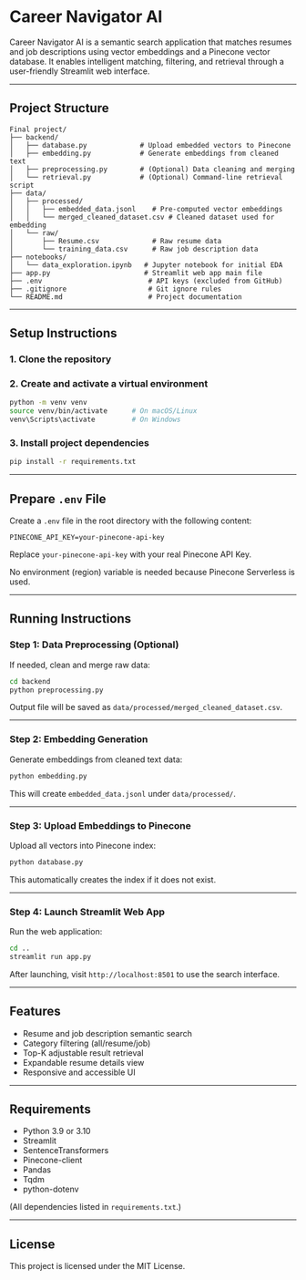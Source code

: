# Career Navigator AI

Career Navigator AI is a semantic search application that matches resumes and job descriptions using vector embeddings and a Pinecone vector database. It enables intelligent matching, filtering, and retrieval through a user-friendly Streamlit web interface.

---

## Project Structure

```
Final project/
├── backend/
│   ├── database.py             # Upload embedded vectors to Pinecone
│   ├── embedding.py            # Generate embeddings from cleaned text
│   ├── preprocessing.py        # (Optional) Data cleaning and merging
│   └── retrieval.py            # (Optional) Command-line retrieval script
├── data/
│   ├── processed/
│   │   ├── embedded_data.jsonl    # Pre-computed vector embeddings
│   │   └── merged_cleaned_dataset.csv # Cleaned dataset used for embedding
│   └── raw/
│       ├── Resume.csv             # Raw resume data
│       └── training_data.csv      # Raw job description data
├── notebooks/
│   └── data_exploration.ipynb   # Jupyter notebook for initial EDA
├── app.py                       # Streamlit web app main file
├── .env                          # API keys (excluded from GitHub)
├── .gitignore                    # Git ignore rules
└── README.md                     # Project documentation
```

---

## Setup Instructions

### 1. Clone the repository

### 2. Create and activate a virtual environment

```bash
python -m venv venv
source venv/bin/activate      # On macOS/Linux
venv\Scripts\activate         # On Windows
```

### 3. Install project dependencies

```bash
pip install -r requirements.txt
```

---

## Prepare `.env` File

Create a `.env` file in the root directory with the following content:

```env
PINECONE_API_KEY=your-pinecone-api-key
```

Replace `your-pinecone-api-key` with your real Pinecone API Key.

No environment (region) variable is needed because Pinecone Serverless is used.

---

## Running Instructions

### Step 1: Data Preprocessing (Optional)

If needed, clean and merge raw data:

```bash
cd backend
python preprocessing.py
```

Output file will be saved as `data/processed/merged_cleaned_dataset.csv`.

---

### Step 2: Embedding Generation

Generate embeddings from cleaned text data:

```bash
python embedding.py
```

This will create `embedded_data.jsonl` under `data/processed/`.

---

### Step 3: Upload Embeddings to Pinecone

Upload all vectors into Pinecone index:

```bash
python database.py
```

This automatically creates the index if it does not exist.

---

### Step 4: Launch Streamlit Web App

Run the web application:

```bash
cd ..
streamlit run app.py
```

After launching, visit `http://localhost:8501` to use the search interface.

---

## Features

- Resume and job description semantic search
- Category filtering (all/resume/job)
- Top-K adjustable result retrieval
- Expandable resume details view
- Responsive and accessible UI

---

## Requirements

- Python 3.9 or 3.10
- Streamlit
- SentenceTransformers
- Pinecone-client
- Pandas
- Tqdm
- python-dotenv

(All dependencies listed in `requirements.txt`.)

---

## License

This project is licensed under the MIT License.
